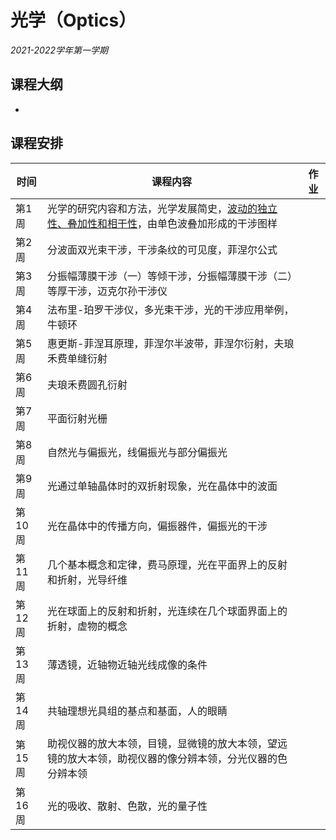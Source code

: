 # 光学（Optics）

*2021-2022学年第一学期*

## 课程大纲

* 

## 课程安排

| 时间 | 课程内容 | 作业 |
| ----------- | ----------- | ----------- |
| 第1周 | 光学的研究内容和方法，光学发展简史，[波动的独立性、叠加性和相干性](Lecture01.html)，由单色波叠加形成的干涉图样 |     |
| 第2周 | 分波面双光束干涉，干涉条纹的可见度，菲涅尔公式 |     |
| 第3周 | 分振幅薄膜干涉（一）等倾干涉，分振幅薄膜干涉（二）等厚干涉，迈克尔孙干涉仪 |     |
| 第4周 | 法布里-珀罗干涉仪，多光束干涉，光的干涉应用举例，牛顿环 |     |
| 第5周 | 惠更斯-菲涅耳原理，菲涅尔半波带，菲涅尔衍射，夫琅禾费单缝衍射 |     |
| 第6周 | 夫琅禾费圆孔衍射 |     |
| 第7周 | 平面衍射光栅 |     |
| 第8周 | 自然光与偏振光，线偏振光与部分偏振光 |     |
| 第9周 | 光通过单轴晶体时的双折射现象，光在晶体中的波面 |     |
| 第10周 | 光在晶体中的传播方向，偏振器件，偏振光的干涉 |     |
| 第11周 | 几个基本概念和定律，费马原理，光在平面界上的反射和折射，光导纤维 |     |
| 第12周 | 光在球面上的反射和折射，光连续在几个球面界面上的折射，虚物的概念 |     |
| 第13周 | 薄透镜，近轴物近轴光线成像的条件 |     |
| 第14周 | 共轴理想光具组的基点和基面，人的眼睛 |     |
| 第15周 | 助视仪器的放大本领，目镜，显微镜的放大本领，望远镜的放大本领，助视仪器的像分辨本领，分光仪器的色分辨本领 |     |
| 第16周 | 光的吸收、散射、色散，光的量子性 |     |
